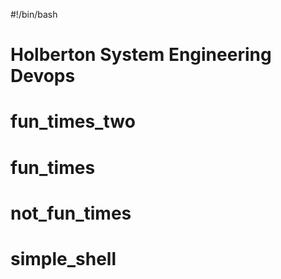 #!/bin/bash
# Holberton System Engineering Devops
# fun_times_two
# fun_times
# not_fun_times
# simple_shell
